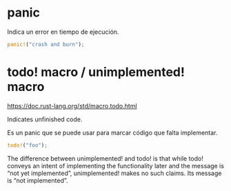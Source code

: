 # panic
Indica un error en tiempo de ejecución.

```rust
panic!("crash and burn");
```


# todo! macro / unimplemented! macro
https://doc.rust-lang.org/std/macro.todo.html

Indicates unfinished code.

Es un panic que se puede usar para marcar código que falta implementar.

```rust
todo!("foo");
```


The difference between unimplemented! and todo! is that while todo! conveys an intent of implementing the functionality later and the message is “not yet implemented”, unimplemented! makes no such claims. Its message is “not implemented”.
